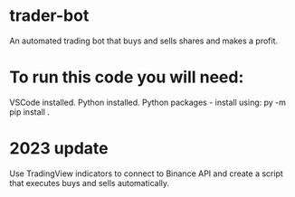 # trader-bot
An automated trading bot that buys and sells shares and makes a profit. 

# To run this code you will need: 
VSCode installed. 
Python installed. 
Python packages - install using: py -m pip install <SomePackage>. 


# 2023 update
Use TradingView indicators to connect to Binance API and create a script that executes buys and sells automatically. 